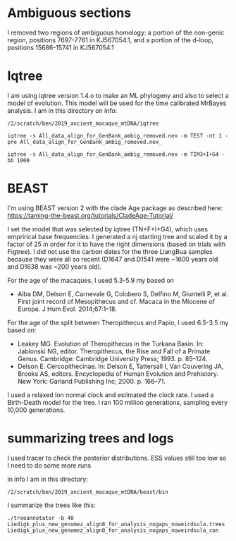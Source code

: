 # Ambiguous sections

I removed two regions of ambiguous homology: a portion of the non-genic region, positions 7697-7761 in KJ567054.1, and a portion of the d-loop, positions 15686-15741 in KJ567054.1

# Iqtree
I am using iqtree version 1.4.o to make an ML phylogeny and also to select a model of evolution. This model will be used for the time calibrated MrBayes analysis. I am in this directory on info:
```
/2/scratch/ben/2019_ancient_macaque_mtDNA/iqtree
```

```
iqtree -s All_data_align_for_GenBank_ambig_removed.nex -m TEST -nt 1 -pre All_data_align_for_GenBank_ambig_removed.nex_
```
```
iqtree -s All_data_align_for_GenBank_ambig_removed.nex -m TIM3+I+G4 -bb 1000
```


# BEAST

I'm using BEAST version 2 with the clade Age package as described here: https://taming-the-beast.org/tutorials/CladeAge-Tutorial/

I set the model that was selected by iqtree (TN+F+I+G4), which uses emprirical base frequencies. I generated a nj starting tree and scaled it by a factor of 25 in order for it to have the right dimensions (based on trials with Figtree). I did not use the carbon dates for the three LiangBua samples because they were all so recent (D1647 and D1541 were ~1600 years old and D1638 was ~200 years old). 

For the age of the macaques, I used 5.3-5.9 my based on 
* Alba DM, Delson E, Carnevale G, Colobero S, Delfino M, Giuntelli P, et al.
First joint record of Mesopithecus and cf. Macaca in the Miocene of Europe.
J Hum Evol. 2014;67:1–18.

For the age of the split between Theropithecus and Papio, I used 6.5-3.5 my based on:
* Leakey MG. Evolution of Theropithecus in the Turkana Basin. In: Jablonski NG, editor. Theropithecus, the Rise and Fall of a Primate Genus. Cambridge: Cambridge University Press; 1993. p. 85–124.
* Delson E. Cercopithecinae. In: Delson E, Tattersall I, Van Couvering JA,
Brooks AS, editors. Encyclopedia of Human Evolution and Prehistory. New
York: Garland Publishing Inc; 2000. p. 166–71.

I used a relaxed lon normal clock and estimated the clock rate. I used a Birth-Death model for the tree. I ran 100 million generations, sampling every 10,000 generations.

# summarizing trees and logs

I used tracer to check the posterior distributions.  ESS values still too low so I need to do some more runs

in info I am in this directory:
```
/2/scratch/ben/2019_ancient_macaque_mtDNA/beast/bin
```
I summarize the trees like this:
```
./treeannotator -b 40 Liedigk_plus_new_genomez_align8_for_analysis_nogaps_noweirdsula.trees Liedigk_plus_new_genomez_align8_for_analysis_nogaps_noweirdsula_con
```
